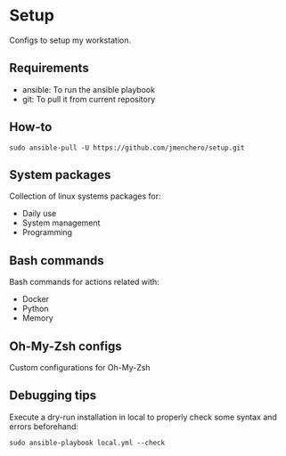 # Setup
Configs to setup my workstation.

## Requirements
* ansible: To run the ansible playbook
* git: To pull it from current repository

## How-to
```
sudo ansible-pull -U https://github.com/jmenchero/setup.git
```

## System packages
Collection of linux systems packages for:
* Daily use
* System management
* Programming

## Bash commands
Bash commands for actions related with:
* Docker
* Python
* Memory

## Oh-My-Zsh configs
Custom configurations for Oh-My-Zsh

## Debugging tips
Execute a dry-run installation in local to properly check some syntax and errors beforehand:
```
sudo ansible-playbook local.yml --check
```
